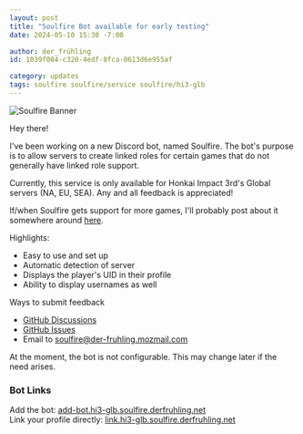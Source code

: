 ```yaml
---
layout: post
title: "Soulfire Bot available for early testing"
date: 2024-05-10 15:30 -7:00

author: der_frühling
id: 1039f084-c320-4edf-8fca-0613d6e955af

category: updates
tags: soulfire soulfire/service soulfire/hi3-glb
---
```


![Soulfire Banner](/assets/img/soulfire-banner.png)

Hey there!

I've been working on a new Discord bot, named Soulfire. The bot's purpose is to allow servers to create linked roles for certain games that do not generally have linked role support.

Currently, this service is only available for Honkai Impact 3rd's Global servers (NA, EU, SEA). Any and all feedback is appreciated!

If/when Soulfire gets support for more games, I'll probably post about it somewhere around [here](https://xn--derfrhling-eeb.net).

Highlights:
- Easy to use and set up
- Automatic detection of server
- Displays the player's UID in their profile
- Ability to display usernames as well

Ways to submit feedback
- [GitHub Discussions](https://github.com/der-fruhling-entertainment/soulfire/discussions)
- [GitHub Issues](https://github.com/der-fruhling-entertainment/soulfire/issues)
- Email to [soulfire@der-fruhling.mozmail.com](mailto:soulfire@der-fruhling.mozmail.com)

At the moment, the bot is not configurable. This may change later if the need arises.

### Bot Links

Add the bot: [add-bot.hi3-glb.soulfire.derfruhling.net](http://add-bot.hi3-glb.soulfire.derfruhling.net)  
Link your profile directly: [link.hi3-glb.soulfire.derfruhling.net](http://link.hi3-glb.soulfire.derfruhling.net)
